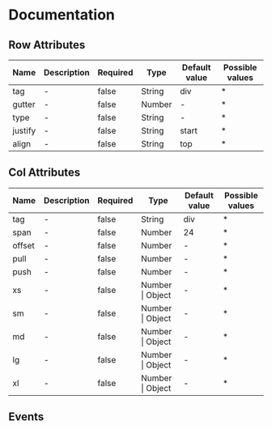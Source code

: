 # Documentation

## Row Attributes

| Name | Description | Required | Type | Default value | Possible values |
| --- | --- | --- | --- | --- | --- |
| tag | - |  false | String | div | * |
| gutter | - |  false | Number | - | * |
| type | - |  false | String | - | * |
| justify | - |  false | String | start | * |
| align | - |  false | String | top | * |


## Col Attributes

| Name | Description | Required | Type | Default value | Possible values |
| --- | --- | --- | --- | --- | --- |
| tag | - |  false | String | div | * |
| span | - |  false | Number | 24 | * |
| offset | - |  false | Number | - | * |
| pull | - |  false | Number | - | * |
| push | - |  false | Number | - | * |
| xs | - |  false | Number \| Object | - | * |
| sm | - |  false | Number \| Object | - | * |
| md | - |  false | Number \| Object | - | * |
| lg | - |  false | Number \| Object | - | * |
| xl | - |  false | Number \| Object | - | * |

## Events